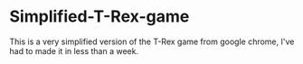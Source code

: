 # Simplified-T-Rex-game
This is a very simplified version of the T-Rex game from google chrome, I've had to made it in less than a week.
